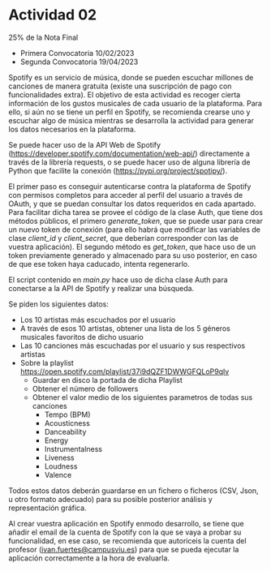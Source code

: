 # Actividad 02

25% de la Nota Final

- Primera Convocatoria 10/02/2023
- Segunda Convocatoria 19/04/2023

Spotify es un servicio de música, donde se pueden escuchar millones de canciones de manera gratuita (existe una suscripción de pago con funcionalidades extra). El objetivo de esta actividad es recoger cierta información de los gustos musicales de cada usuario de la plataforma. Para ello, si aún no se tiene un perfil en Spotify, se recomienda crearse uno y escuchar algo de música mientras se desarrolla la actividad para generar los datos necesarios en la plataforma.

Se puede hacer uso de la API Web de Spotify (https://developer.spotify.com/documentation/web-api/) directamente a través de la librería requests, o se puede hacer uso de alguna librería de Python que facilite la conexión (https://pypi.org/project/spotipy/).

El primer paso es conseguir autenticarse contra la plataforma de Spotify con permisos completos para acceder al perfil del usuario a través de OAuth, y que se puedan consultar los datos requeridos en cada apartado. Para facilitar dicha tarea se provee el código de la clase Auth, que tiene dos métodos públicos, el primero *generate_token*, que se puede usar para crear un nuevo token de conexión (para ello habrá que modificar las variables de clase *client_id* y *client_secret*, que deberían corresponder con las de vuestra aplicación). El segundo método es *get_token*, que hace uso de un token previamente generado y almacenado para su uso posterior, en caso de que ese token haya caducado, intenta regenerarlo.

El script contenido en *main.py* hace uso de dicha clase Auth para conectarse a la API de Spotify y realizar una búsqueda.

Se piden los siguientes datos:

- Los 10 artistas más escuchados por el usuario
- A través de esos 10 artistas, obtener una lista de los 5 géneros musicales favoritos de dicho usuario
- Las 10 canciones más escuchadas por el usuario y sus respectivos artistas
- Sobre la playlist https://open.spotify.com/playlist/37i9dQZF1DWWGFQLoP9qlv
  - Guardar en disco la portada de dicha Playlist
  - Obtener el número de followers
  - Obtener el valor medio de los siguientes parametros de todas sus canciones
    - Tempo (BPM)
    - Acousticness
    - Danceability
    - Energy
    - Instrumentalness
    - Liveness
    - Loudness
    - Valence

Todos estos datos deberán guardarse en un fichero o ficheros (CSV, Json, u otro formato adecuado) para su posible posterior análisis y representación gráfica.

Al crear vuestra aplicación en Spotify enmodo desarrollo, se tiene que añadir el email de la cuenta de Spotify con la que se vaya a probar su funcionalidad, en ese caso, se recomienda que autoriceis la cuenta del profesor (ivan.fuertes@campusviu.es) para que se pueda ejecutar la aplicación correctamente a la hora de evaluarla.
